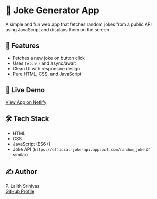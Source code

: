 # 🤣 Joke Generator App

A simple and fun web app that fetches random jokes from a public API using JavaScript and displays them on the screen.

## 📌 Features
- Fetches a new joke on button click
- Uses `fetch()` and async/await
- Clean UI with responsive design
- Pure HTML, CSS, and JavaScript

## 🚀 Live Demo
[View App on Netlify](https://laughhub.netlify.app/)

## 🛠 Tech Stack
- HTML
- CSS
- JavaScript (ES6+)
- Joke API (`https://official-joke-api.appspot.com/random_joke` or similar)

## ✍️ Author
P. Lalith Srinivas  
[GitHub Profile](https://github.com/yourusername)
